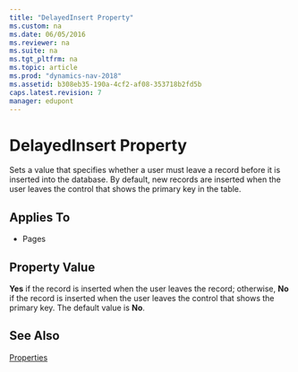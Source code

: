 ```yaml
---
title: "DelayedInsert Property"
ms.custom: na
ms.date: 06/05/2016
ms.reviewer: na
ms.suite: na
ms.tgt_pltfrm: na
ms.topic: article
ms.prod: "dynamics-nav-2018"
ms.assetid: b308eb35-190a-4cf2-af08-353718b2fd5b
caps.latest.revision: 7
manager: edupont
---
```

# DelayedInsert Property
Sets a value that specifies whether a user must leave a record before it is inserted into the database. By default, new records are inserted when the user leaves the control that shows the primary key in the table.  
  
## Applies To  
  
-   Pages  
  
## Property Value  
 **Yes** if the record is inserted when the user leaves the record; otherwise, **No** if the record is inserted when the user leaves the control that shows the primary key. The default value is **No**.  
  
## See Also  
 [Properties](Properties.md)